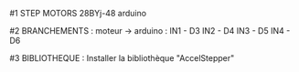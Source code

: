 #1 STEP MOTORS 28BYj-48 arduino

#2 BRANCHEMENTS :
moteur -> arduino : 
IN1 - D3
IN2 - D4
IN3 - D5
IN4 - D6

#3 BIBLIOTHEQUE :
Installer la bibliothèque "AccelStepper"
